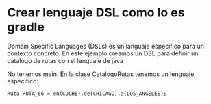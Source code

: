 # Crear lenguaje DSL como lo es gradle


Domain Specific Languages (DSLs) es un languaje especifico para un contexto concreto.
En este ejemplo creamos un DSL para definir un catalogo de rutas con el lenguaje de java

No tenemos main. En la clase CatalogoRutas tenemos un lenguaje especifico:
```
Ruta RUTA_66 = en(COCHE).de(CHICAGO).a(LOS_ANGELES);
```